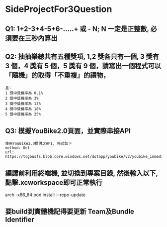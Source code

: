 # SideProjectFor3Question
## Q1: 1+2-3+4-5+6-.....+ 或 - N;  N 一定是正整數, 必須要在三秒內算出  
## Q2: 抽抽樂總共有五種獎項, 1,2 獎各只有一個, 3 獎有 3 個，4 獎有 5 個，5 獎有 9 個，請寫出一個程式可以「隨機」的取得「不重複」的禮物，  
    且：   
    1 獎中獎機率為 0.1%   
    2 獎中獎機率為 3%  
    3 獎中獎機率為 13%  
    4 獎中獎機率為 18%  
    5 獎中獎機率為 25%  
## Q3: 模擬YouBike2.0頁面，並實際串接API  
    使用YouBike2.0提供之API, 格式如下  
    method: Get  
    url: https://tcgbusfs.blob.core.windows.net/dotapp/youbike/v2/youbike_immediate.json  
## 編譯前利用終端機, 並切換到專案目錄, 然後輸入以下, 點擊.xcworkspace即可正常執行  
  arch -x86_64 pod install --repo-update  
## 要build到實體機記得要更新 Team及Bundle Identifier
